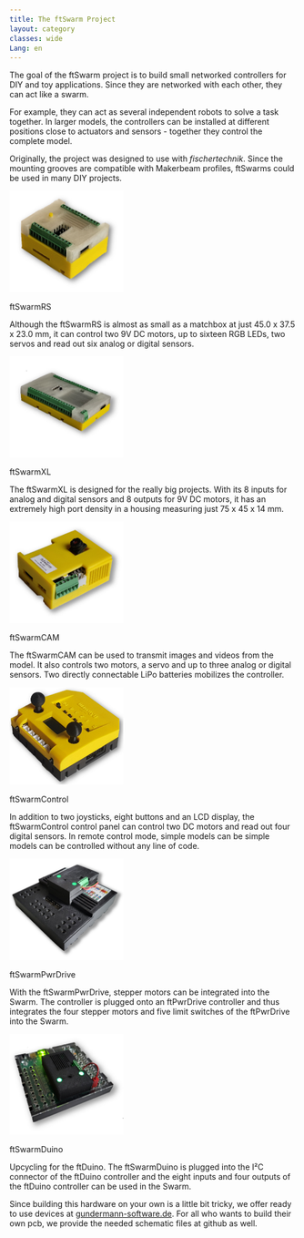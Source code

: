 ```yaml
---
title: The ftSwarm Project
layout: category
classes: wide
Lang: en
---
```


The goal of the ftSwarm project is to build small networked controllers for DIY and toy applications. 
Since they are networked with each other, they can act like a swarm.

For example, they can act as several independent robots to solve a task together. In larger models, the controllers can be installed at different positions close to actuators and sensors - together they control the complete model.

Originally, the project was designed to use with *fischertechnik*. Since the mounting grooves are compatible with Makerbeam profiles, ftSwarms could be used in many DIY projects. 

<style>
td, th {
    border: none!important;
}
</style>

<div class="flex-container">
    <div>
        <div><img src="/assets/img/ftSwarmRS.png" width="200"></div>
        <div><p>ftSwarmRS</p></div>
        <div>
            <p class="pdetail">
            Although the ftSwarmRS is almost as small as a matchbox at just 45.0 x 37.5 x 23.0 mm, it can control two 9V DC motors, up to sixteen RGB LEDs, two servos and read out six analog or digital sensors.
            </p>
        </div>
    </div>
    <div>
        <div><img src="/assets/img/ftSwarmXL.png" width="200"></div>
        <div><p>ftSwarmXL</p></div>
        <div>
            <p class="pdetail">
            The ftSwarmXL is designed for the really big projects. With its 8 inputs for analog and digital sensors and 8 outputs for 9V DC motors, it has an extremely high port density in a housing measuring just 75 x 45 x 14 mm.
            </p>
        </div>
    </div>
    <div>
        <div><img src="/assets/img/ftSwarmCAM.png" width="200"></div>
        <div><p>ftSwarmCAM</p></div>
        <div>
            <p class="pdetail">
            The ftSwarmCAM can be used to transmit images and videos from the model. It also controls two motors, a servo and  up to three analog or digital sensors. Two directly connectable LiPo batteries mobilizes the controller.
            </p>
        </div>
    </div>
    <div>
        <div><img src="/assets/img/ftSwarmControl.png" width="200"></div>
        <div><p>ftSwarmControl</p></div>
        <div>
            <p class="pdetail">
                In addition to two joysticks, eight buttons and an LCD display, the ftSwarmControl control panel can control two DC motors and read out four digital sensors. In remote control mode, simple models can be simple models can be controlled without any line of code.
            </p>
        </div>
    </div>
    <div>
        <div><img src="/assets/img/ftSwarmPwrDrive.png" width="200"></div>
        <div><p>ftSwarmPwrDrive</p></div>
        <div>
            <p class="pdetail">
                With the ftSwarmPwrDrive, stepper motors can be integrated into the Swarm. The controller is plugged onto an ftPwrDrive controller and thus integrates the four stepper motors and five limit switches of the ftPwrDrive into the Swarm.
            </p>
        </div>
    </div>
    <div>
        <div><img src="/assets/img/ftSwarmDuino.png" width="200"></div>
        <div><p>ftSwarmDuino</p></div>
        <div>
            <p class="pdetail">
                Upcycling for the ftDuino. The ftSwarmDuino is plugged into the I²C connector of the ftDuino controller and the eight inputs and four outputs of the ftDuino controller can be used in the Swarm.
            </p>
        </div>
    </div>
</div>

Since building this hardware on your own is a little bit tricky, we offer ready to use devices at [gundermann-software.de](https://gundermann-software.de/).
For all who wants to build their own pcb, we provide the needed schematic files at github as well.

